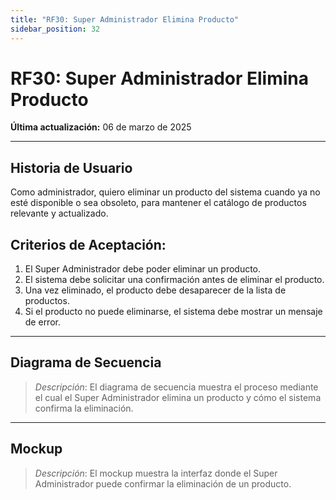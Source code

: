 ```yaml
---
title: "RF30: Super Administrador Elimina Producto"
sidebar_position: 32
---
```


# RF30: Super Administrador Elimina Producto

**Última actualización:** 06 de marzo de 2025

---

## Historia de Usuario

Como administrador, quiero eliminar un producto del sistema cuando ya no esté disponible o sea obsoleto, para mantener el catálogo de productos relevante y actualizado.

## **Criterios de Aceptación:**

1. El Super Administrador debe poder eliminar un producto.
2. El sistema debe solicitar una confirmación antes de eliminar el producto.
3. Una vez eliminado, el producto debe desaparecer de la lista de productos.
4. Si el producto no puede eliminarse, el sistema debe mostrar un mensaje de error.

---

## **Diagrama de Secuencia**

> _Descripción_: El diagrama de secuencia muestra el proceso mediante el cual el Super Administrador elimina un producto y cómo el sistema confirma la eliminación.

---

## **Mockup**

> _Descripción_: El mockup muestra la interfaz donde el Super Administrador puede confirmar la eliminación de un producto.
